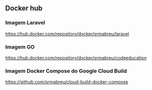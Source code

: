 ## Docker hub

### Imagem Laravel
https://hub.docker.com/repository/docker/srmabreu/laravel

### Imagem GO
https://hub.docker.com/repository/docker/srmabreu/codeeducation

### Imagem Docker Compose do Google Cloud Build

https://github.com/srmabreu/cloud-build-docker-compose
